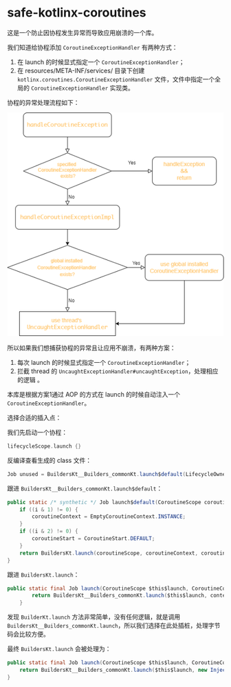 # safe-kotlinx-coroutines

这是一个防止因协程发生异常而导致应用崩溃的一个库。

我们知道给协程添加 `CoroutineExceptionHandler` 有两种方式：

1. 在 launch 的时候显式指定一个 `CoroutineExceptionHandler`；
2. 在 resources/META-INF/services/ 目录下创建 `kotlinx.coroutines.CoroutineExceptionHandler` 文件，文件中指定一个全局的 `CoroutineExceptionHandler` 实现类。

协程的异常处理流程如下：

![diagrams](.\assets\coroutine-exception-handler.png)

所以如果我们想捕获协程的异常且让应用不崩溃，有两种方案：

1. 每次 launch 的时候显式指定一个 `CoroutineExceptionHandler`；
2. 拦截 thread 的 `UncaughtExceptionHandler#uncaughtException`，处理相应的逻辑 。

本库是根据方案1通过 AOP 的方式在 launch 的时候自动注入一个 `CoroutineExceptionHandler`。

选择合适的插入点：

我们先启动一个协程：

```kotlin
lifecycleScope.launch {}
```

反编译查看生成的 class 文件：

```java
Job unused = BuildersKt__Builders_commonKt.launch$default(LifecycleOwnerKt.getLifecycleScope(this), null, null, new MainActivity$launchCoroutineScope$1(null), 3, null);
```

跟进 `BuildersKt__Builders_commonKt.launch$default`：

```java
public static /* synthetic */ Job launch$default(CoroutineScope coroutineScope, CoroutineContext coroutineContext, CoroutineStart coroutineStart, Function2 function2, int i, Object obj) {
    if ((i & 1) != 0) {
        coroutineContext = EmptyCoroutineContext.INSTANCE;
    }
    if ((i & 2) != 0) {
        coroutineStart = CoroutineStart.DEFAULT;
    }
    return BuildersKt.launch(coroutineScope, coroutineContext, coroutineStart, function2);
}
```
跟进 `BuildersKt.launch`：

```java
public static final Job launch(CoroutineScope $this$launch, CoroutineContext context, CoroutineStart start, Function2<? super CoroutineScope, ? super Continuation<? super Unit>, ? extends Object> function2) {
        return BuildersKt__Builders_commonKt.launch($this$launch, context, start, function2);
    }
```

发现 `BuilderKt.launch` 方法非常简单，没有任何逻辑，就是调用 `BuildersKt__Builders_commonKt.launch`，所以我们选择在此处插桩，处理字节码会比较方便。

最终 `BuildersKt.launch` 会被处理为：

```java
public static final Job launch(CoroutineScope $this$launch, CoroutineContext context, CoroutineStart start, Function2<? super CoroutineScope, ? super Continuation<? super Unit>, ? extends Object> function2) {
    return BuildersKt__Builders_commonKt.launch($this$launch, new InjectExceptionHandler().plus(context), start, function2);
}
```